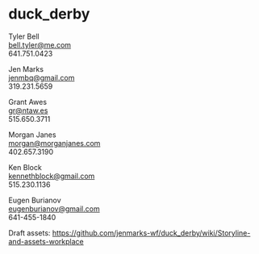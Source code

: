 duck_derby
==========

Tyler Bell   
bell.tyler@me.com   
641.751.0423   

Jen Marks   
jenmbq@gmail.com   
319.231.5659   

Grant Awes   
gr@ntaw.es   
515.650.3711   

Morgan Janes   
morgan@morganjanes.com   
402.657.3190   

Ken Block   
kennethblock@gmail.com   
515.230.1136

Eugen Burianov   
eugenburianov@gmail.com   
641-455-1840   

Draft assets:
https://github.com/jenmarks-wf/duck_derby/wiki/Storyline-and-assets-workplace
